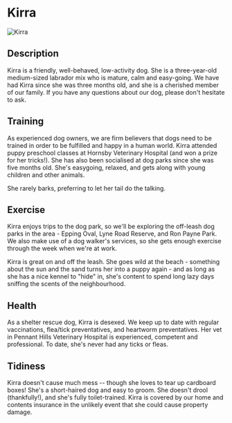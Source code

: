 
# Kirra

![Kirra](kirra2.jpg)

## Description
Kirra is a friendly, well-behaved, low-activity dog. She is a three-year-old medium-sized labrador mix who is mature, calm and easy-going. We have had Kirra since she was three months old, and she is a cherished member of our family. If you have any questions about our dog, please don't hesitate to ask.

## Training
As experienced dog owners, we are firm believers that dogs need to be trained in order to be fulfilled and happy in a human world.
Kirra attended puppy preschool classes at Hornsby Veterinary Hospital (and won a prize for her tricks!).
She has also been socialised at dog parks since she was five months old.
She's easygoing, relaxed, and gets along with young children and other animals.

She rarely barks, preferring to let her tail do the talking.

## Exercise
Kirra enjoys trips to the dog park, so we'll be exploring the off-leash dog parks in the area - Epping Oval, Lyne Road Reserve, and Ron Payne Park.
We also make use of a dog walker's services, so she gets enough exercise through the week when we're at work.

Kirra is great on and off the leash. She goes wild at the beach - something about the sun and the sand turns her into a puppy again - and as long as she has a nice kennel to "hide" in, she's content to spend long lazy days sniffing the scents of the neighbourhood.

## Health
As a shelter rescue dog, Kirra is desexed. We keep up to date with regular vaccinations, flea/tick preventatives, and heartworm preventatives.
Her vet in Pennant Hills Veterinary Hospital is experienced, competent and professional.
To date, she's never had any ticks or fleas.

## Tidiness
Kirra doesn't cause much mess -- though she loves to tear up cardboard boxes!
She's a short-haired dog and easy to groom. She doesn't drool (thankfully!), and she's fully toilet-trained.
Kirra is covered by our home and contents insurance in the unlikely event that she could cause property damage.
